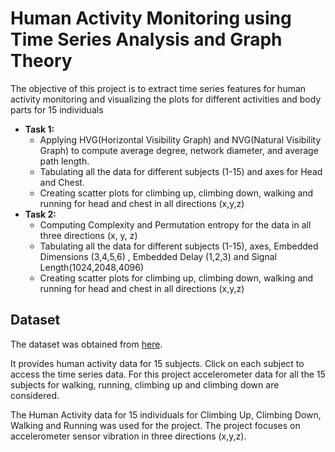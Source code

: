# Human Activity Monitoring using Time Series Analysis and Graph Theory
The objective of this project is to extract time series features for human activity monitoring and visualizing the plots for different activities and body parts for 15 individuals

* **Task 1:**
  * Applying HVG(Horizontal Visibility Graph) and NVG(Natural Visibility Graph) to compute average degree, network diameter, and average path length. 
  * Tabulating all the data for different subjects (1-15) and axes for Head and Chest. 
  * Creating scatter plots for climbing up, climbing down, walking and running for head and chest in all directions (x,y,z)
* **Task 2:**
  * Computing Complexity and Permutation entropy for the data in all three directions (x, y, z)
  * Tabulating all the data for different subjects (1-15), axes, Embedded Dimensions (3,4,5,6) , Embedded Delay (1,2,3) and Signal Length(1024,2048,4096)
  * Creating scatter plots for climbing up, climbing down, walking and running for head and chest in all directions (x,y,z)

## Dataset
The dataset was obtained from [here](https://www.uni-mannheim.de/dws/research/projects/activity-recognition/dataset/).

It provides human activity data for 15 subjects. Click on each subject to access the time series data. For this project accelerometer data for all the 15 subjects for walking, running, climbing up and climbing down are considered. 

The Human Activity data for 15 individuals for Climbing Up, Climbing Down, Walking and Running was used for the project. The project focuses on accelerometer sensor vibration in three directions (x,y,z). 

